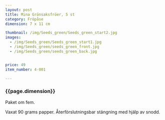 ```yaml
---
layout: post
title: Mina Grönsaksfröer, 5 st
category: Fröpåse
dimension: 7 x 11 cm

thumbnail: /img/Seeds_green/Seeds_green_start2.jpg
images: 
  - /img/Seeds_green/Seeds_green_start1.jpg
  - /img/Seeds_green/seeds_green_front.jpg
  - /img/Seeds_green/seeds_green_back.jpg


price: 49
item_number: 4-001

---
```


### {{page.dimension}}
Paket om fem.

Vaxat 90 grams papper. Återförslutningsbar stängning med hjälp av snodd.

